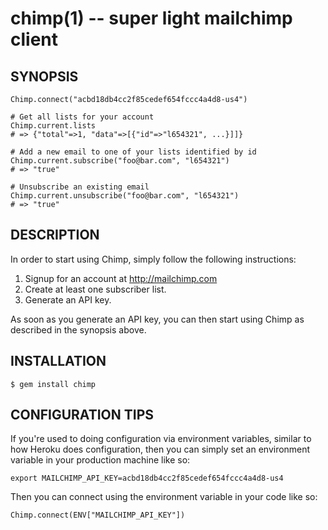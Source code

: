 chimp(1) -- super light mailchimp client
========================================

## SYNOPSIS

    Chimp.connect("acbd18db4cc2f85cedef654fccc4a4d8-us4")

    # Get all lists for your account
    Chimp.current.lists
    # => {"total"=>1, "data"=>[{"id"=>"l654321", ...}]]}

    # Add a new email to one of your lists identified by id
    Chimp.current.subscribe("foo@bar.com", "l654321")
    # => "true"

    # Unsubscribe an existing email
    Chimp.current.unsubscribe("foo@bar.com", "l654321")
    # => "true"

## DESCRIPTION

In order to start using Chimp, simply follow the following
instructions:

1. Signup for an account at http://mailchimp.com
2. Create at least one subscriber list.
3. Generate an API key.

As soon as you generate an API key, you can then start
using Chimp as described in the synopsis above.

## INSTALLATION

    $ gem install chimp

## CONFIGURATION TIPS

If you're used to doing configuration via environment
variables, similar to how Heroku does configuration, then
you can simply set an environment variable in your
production machine like so:

    export MAILCHIMP_API_KEY=acbd18db4cc2f85cedef654fccc4a4d8-us4

Then you can connect using the environment variable in your
code like so:

    Chimp.connect(ENV["MAILCHIMP_API_KEY"])
